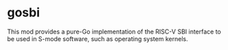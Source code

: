# gosbi

This mod provides a pure-Go implementation of the RISC-V SBI interface to be used in S-mode software, such as operating system kernels.
